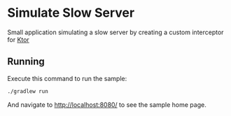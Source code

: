 # Simulate Slow Server

Small application simulating a slow server by creating a custom interceptor for [Ktor](https://ktor.io)

## Running

Execute this command to run the sample:

```bash
./gradlew run
```

And navigate to [http://localhost:8080/](http://localhost:8080/) to see the sample home page.
